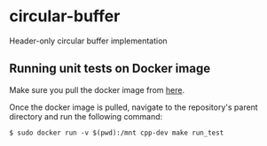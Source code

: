 # circular-buffer
Header-only circular buffer implementation

## Running unit tests on Docker image

Make sure you pull the docker image from [here](https://hub.docker.com/repository/docker/naveenspace7/cpp-dev).

Once the docker image is pulled, navigate to the repository's parent directory and run the following command:

`$ sudo docker run -v $(pwd):/mnt cpp-dev make run_test`
